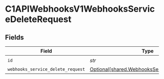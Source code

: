 # C1APIWebhooksV1WebhooksServiceDeleteRequest


## Fields

| Field                                                                                                | Type                                                                                                 | Required                                                                                             | Description                                                                                          |
| ---------------------------------------------------------------------------------------------------- | ---------------------------------------------------------------------------------------------------- | ---------------------------------------------------------------------------------------------------- | ---------------------------------------------------------------------------------------------------- |
| `id`                                                                                                 | *str*                                                                                                | :heavy_check_mark:                                                                                   | N/A                                                                                                  |
| `webhooks_service_delete_request`                                                                    | [Optional[shared.WebhooksServiceDeleteRequest]](../../models/shared/webhooksservicedeleterequest.md) | :heavy_minus_sign:                                                                                   | N/A                                                                                                  |